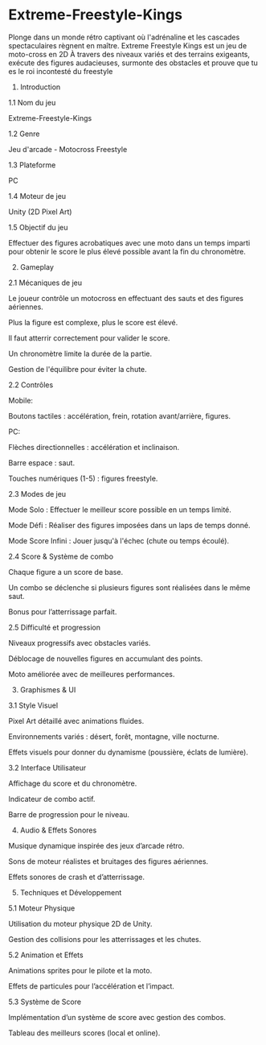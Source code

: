 # Extreme-Freestyle-Kings
Plonge dans un monde rétro captivant où l'adrénaline et les cascades spectaculaires règnent en maître. Extreme Freestyle Kings est un jeu de moto-cross en 2D  À travers des niveaux variés et des terrains exigeants, exécute des figures audacieuses, surmonte des obstacles et prouve que tu es le roi incontesté du freestyle 
1. Introduction

1.1 Nom du jeu

Extreme-Freestyle-Kings

1.2 Genre

Jeu d'arcade - Motocross Freestyle

1.3 Plateforme

PC

1.4 Moteur de jeu

Unity (2D Pixel Art)

1.5 Objectif du jeu

Effectuer des figures acrobatiques avec une moto dans un temps imparti pour obtenir le score le plus élevé possible avant la fin du chronomètre.

2. Gameplay

2.1 Mécaniques de jeu

Le joueur contrôle un motocross en effectuant des sauts et des figures aériennes.

Plus la figure est complexe, plus le score est élevé.

Il faut atterrir correctement pour valider le score.

Un chronomètre limite la durée de la partie.

Gestion de l'équilibre pour éviter la chute.

2.2 Contrôles

Mobile:

Boutons tactiles : accélération, frein, rotation avant/arrière, figures.

PC:

Flèches directionnelles : accélération et inclinaison.

Barre espace : saut.

Touches numériques (1-5) : figures freestyle.

2.3 Modes de jeu

Mode Solo : Effectuer le meilleur score possible en un temps limité.

Mode Défi : Réaliser des figures imposées dans un laps de temps donné.

Mode Score Infini : Jouer jusqu'à l'échec (chute ou temps écoulé).

2.4 Score & Système de combo

Chaque figure a un score de base.

Un combo se déclenche si plusieurs figures sont réalisées dans le même saut.

Bonus pour l’atterrissage parfait.

2.5 Difficulté et progression

Niveaux progressifs avec obstacles variés.

Déblocage de nouvelles figures en accumulant des points.

Moto améliorée avec de meilleures performances.

3. Graphismes & UI

3.1 Style Visuel

Pixel Art détaillé avec animations fluides.

Environnements variés : désert, forêt, montagne, ville nocturne.

Effets visuels pour donner du dynamisme (poussière, éclats de lumière).

3.2 Interface Utilisateur

Affichage du score et du chronomètre.

Indicateur de combo actif.

Barre de progression pour le niveau.

4. Audio & Effets Sonores

Musique dynamique inspirée des jeux d’arcade rétro.

Sons de moteur réalistes et bruitages des figures aériennes.

Effets sonores de crash et d’atterrissage.

5. Techniques et Développement

5.1 Moteur Physique

Utilisation du moteur physique 2D de Unity.

Gestion des collisions pour les atterrissages et les chutes.

5.2 Animation et Effets

Animations sprites pour le pilote et la moto.

Effets de particules pour l’accélération et l’impact.

5.3 Système de Score

Implémentation d’un système de score avec gestion des combos.

Tableau des meilleurs scores (local et online).
